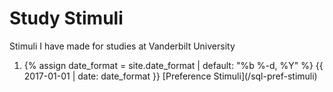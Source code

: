 # Study Stimuli

Stimuli I have made for studies at Vanderbilt University

1. <time class="time">
		{% assign date_format = site.date_format | default: "%b %-d, %Y" %}
		{{ 2017-01-01 | date: date_format }}
	</time>
	[Preference Stimuli](/sql-pref-stimuli)